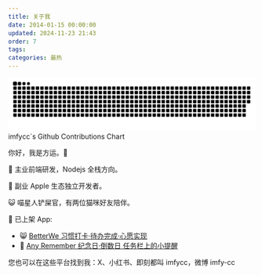 ```yaml
---
title: 关于我
date: 2014-01-15 00:00:00
updated: 2024-11-23 21:43
order: 7
tags:
categories: 最热
---
```


<a href="https://github.com/imfycc">
    <img src="https://raw.githubusercontent.com/imfycc/imfycc/output/github-contribution-grid-snake.svg">
</a>
<span class="img-alt">imfycc`s Github Contributions Chart</span>

你好，我是方运。👋

🧱 主业前端研发，Nodejs 全栈方向。

🍎 副业 Apple 生态独立开发者。

😺 喵星人铲屎官，有两位猫咪好友陪伴。

📱 已上架 App:
* 😸 [BetterWe 习惯打卡·待办完成·心愿实现](https://apps.apple.com/cn/app/betterwe-%E4%B9%A0%E6%83%AF%E6%89%93%E5%8D%A1-%E5%BE%85%E5%8A%9E%E5%AE%8C%E6%88%90-%E5%BF%83%E6%84%BF%E5%AE%9E%E7%8E%B0/id6560117527)
* 🐓 [Any Remember 纪念日·倒数日 任务栏上的小提醒](https://apps.apple.com/cn/app/%E9%83%BD%E8%AE%B0%E5%BE%97/id6477067769?mt=12)


您也可以在这些平台找到我：X、小红书、即刻都叫 imfycc，微博 imfy-cc

